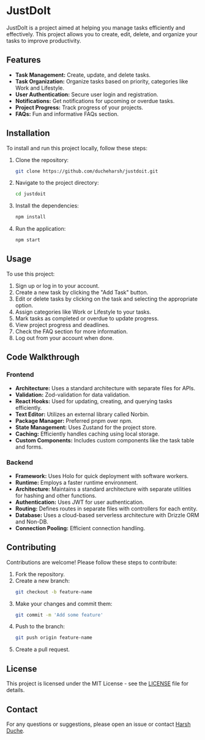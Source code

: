 # JustDoIt

JustDoIt is a project aimed at helping you manage tasks efficiently and effectively. This project allows you to create, edit, delete, and organize your tasks to improve productivity.

## Features

- **Task Management:** Create, update, and delete tasks.
- **Task Organization:** Organize tasks based on priority, categories like Work and Lifestyle.
- **User Authentication:** Secure user login and registration.
- **Notifications:** Get notifications for upcoming or overdue tasks.
- **Project Progress:** Track progress of your projects.
- **FAQs:** Fun and informative FAQs section.

## Installation

To install and run this project locally, follow these steps:

1. Clone the repository:
    ```bash
    git clone https://github.com/ducheharsh/justdoit.git
    ```
2. Navigate to the project directory:
    ```bash
    cd justdoit
    ```
3. Install the dependencies:
    ```bash
    npm install
    ```
4. Run the application:
    ```bash
    npm start
    ```

## Usage

To use this project:

1. Sign up or log in to your account.
2. Create a new task by clicking the "Add Task" button.
3. Edit or delete tasks by clicking on the task and selecting the appropriate option.
4. Assign categories like Work or Lifestyle to your tasks.
5. Mark tasks as completed or overdue to update progress.
6. View project progress and deadlines.
7. Check the FAQ section for more information.
8. Log out from your account when done.

## Code Walkthrough

### Frontend

- **Architecture:** Uses a standard architecture with separate files for APIs.
- **Validation:** Zod-validation for data validation.
- **React Hooks:** Used for updating, creating, and querying tasks efficiently.
- **Text Editor:** Utilizes an external library called Norbin.
- **Package Manager:** Preferred pnpm over npm.
- **State Management:** Uses Zustand for the project store.
- **Caching:** Efficiently handles caching using local storage.
- **Custom Components:** Includes custom components like the task table and forms.

### Backend

- **Framework:** Uses Holo for quick deployment with software workers.
- **Runtime:** Employs a faster runtime environment.
- **Architecture:** Maintains a standard architecture with separate utilities for hashing and other functions.
- **Authentication:** Uses JWT for user authentication.
- **Routing:** Defines routes in separate files with controllers for each entity.
- **Database:** Uses a cloud-based serverless architecture with Drizzle ORM and Non-DB.
- **Connection Pooling:** Efficient connection handling.

## Contributing

Contributions are welcome! Please follow these steps to contribute:

1. Fork the repository.
2. Create a new branch:
    ```bash
    git checkout -b feature-name
    ```
3. Make your changes and commit them:
    ```bash
    git commit -m 'Add some feature'
    ```
4. Push to the branch:
    ```bash
    git push origin feature-name
    ```
5. Create a pull request.

## License

This project is licensed under the MIT License - see the [LICENSE](LICENSE) file for details.

## Contact

For any questions or suggestions, please open an issue or contact [Harsh Duche](mailto:your-email@example.com).

